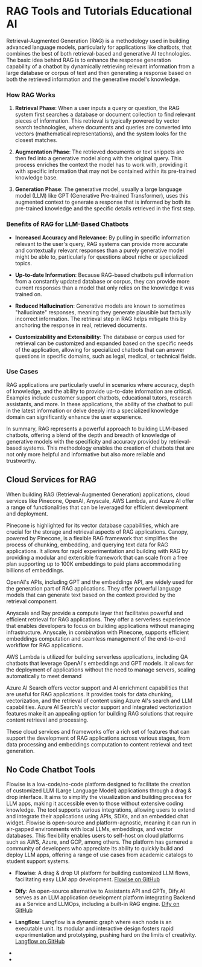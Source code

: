 # RAG Tools and Tutorials Educational AI

Retrieval-Augmented Generation (RAG) is a methodology used in building advanced language models, particularly for applications like chatbots, that combines the best of both retrieval-based and generative AI technologies. The basic idea behind RAG is to enhance the response generation capability of a chatbot by dynamically retrieving relevant information from a large database or corpus of text and then generating a response based on both the retrieved information and the generative model's knowledge.

### How RAG Works

1. **Retrieval Phase**: When a user inputs a query or question, the RAG system first searches a database or document collection to find relevant pieces of information. This retrieval is typically powered by vector search technologies, where documents and queries are converted into vectors (mathematical representations), and the system looks for the closest matches.

2. **Augmentation Phase**: The retrieved documents or text snippets are then fed into a generative model along with the original query. This process enriches the context the model has to work with, providing it with specific information that may not be contained within its pre-trained knowledge base.

3. **Generation Phase**: The generative model, usually a large language model (LLM) like GPT (Generative Pre-trained Transformer), uses this augmented context to generate a response that is informed by both its pre-trained knowledge and the specific details retrieved in the first step.

### Benefits of RAG for LLM-Based Chatbots

- **Increased Accuracy and Relevance**: By pulling in specific information relevant to the user's query, RAG systems can provide more accurate and contextually relevant responses than a purely generative model might be able to, particularly for questions about niche or specialized topics.

- **Up-to-date Information**: Because RAG-based chatbots pull information from a constantly updated database or corpus, they can provide more current responses than a model that only relies on the knowledge it was trained on.

- **Reduced Hallucination**: Generative models are known to sometimes "hallucinate" responses, meaning they generate plausible but factually incorrect information. The retrieval step in RAG helps mitigate this by anchoring the response in real, retrieved documents.

- **Customizability and Extensibility**: The database or corpus used for retrieval can be customized and expanded based on the specific needs of the application, allowing for specialized chatbots that can answer questions in specific domains, such as legal, medical, or technical fields.

### Use Cases

RAG applications are particularly useful in scenarios where accuracy, depth of knowledge, and the ability to provide up-to-date information are critical. Examples include customer support chatbots, educational tutors, research assistants, and more. In these applications, the ability of the chatbot to pull in the latest information or delve deeply into a specialized knowledge domain can significantly enhance the user experience.

In summary, RAG represents a powerful approach to building LLM-based chatbots, offering a blend of the depth and breadth of knowledge of generative models with the specificity and accuracy provided by retrieval-based systems. This methodology enables the creation of chatbots that are not only more helpful and informative but also more reliable and trustworthy.

## Cloud Services for RAG

When building RAG (Retrieval-Augmented Generation) applications, cloud services like Pinecone, OpenAI, Anyscale, AWS Lambda, and Azure AI offer a range of functionalities that can be leveraged for efficient development and deployment. 

Pinecone is highlighted for its vector database capabilities, which are crucial for the storage and retrieval aspects of RAG applications. Canopy, powered by Pinecone, is a flexible RAG framework that simplifies the process of chunking, embedding, and querying text data for RAG applications. It allows for rapid experimentation and building with RAG by providing a modular and extensible framework that can scale from a free plan supporting up to 100K embeddings to paid plans accommodating billions of embeddings.

OpenAI's APIs, including GPT and the embeddings API, are widely used for the generation part of RAG applications. They offer powerful language models that can generate text based on the context provided by the retrieval component.

Anyscale and Ray provide a compute layer that facilitates powerful and efficient retrieval for RAG applications. They offer a serverless experience that enables developers to focus on building applications without managing infrastructure. Anyscale, in combination with Pinecone, supports efficient embeddings computation and seamless management of the end-to-end workflow for RAG applications.

AWS Lambda is utilized for building serverless applications, including QA chatbots that leverage OpenAI's embeddings and GPT models. It allows for the deployment of applications without the need to manage servers, scaling automatically to meet demand

Azure AI Search offers vector support and AI enrichment capabilities that are useful for RAG applications. It provides tools for data chunking, vectorization, and the retrieval of content using Azure AI's search and LLM capabilities. Azure AI Search's vector support and integrated vectorization features make it an appealing option for building RAG solutions that require content retrieval and processing.

These cloud services and frameworks offer a rich set of features that can support the development of RAG applications across various stages, from data processing and embeddings computation to content retrieval and text generation.

## No Code Chatbot Tools

Flowise is a low-code/no-code platform designed to facilitate the creation of customized LLM (Large Language Model) applications through a drag & drop interface. It aims to simplify the visualization and building process for LLM apps, making it accessible even to those without extensive coding knowledge. The tool supports various integrations, allowing users to extend and integrate their applications using APIs, SDKs, and an embedded chat widget. Flowise is open-source and platform-agnostic, meaning it can run in air-gapped environments with local LLMs, embeddings, and vector databases. This flexibility enables users to self-host on cloud platforms such as AWS, Azure, and GCP, among others. The platform has garnered a community of developers who appreciate its ability to quickly build and deploy LLM apps, offering a range of use cases from academic catalogs to student support systems.

- **Flowise**: A drag & drop UI platform for building customized LLM flows, facilitating easy LLM app development. [Flowise on GitHub](https://github.com/FlowiseAI/Flowise)
  
- **Dify**: An open-source alternative to Assistants API and GPTs, Dify.AI serves as an LLM application development platform integrating Backend as a Service and LLMOps, including a built-in RAG engine. [Dify on GitHub](https://github.com/langgenius/dify)

- **Langflow**: Langflow is a dynamic graph where each node is an executable unit. Its modular and interactive design fosters rapid experimentation and prototyping, pushing hard on the limits of creativity. [Langflow on GitHub](https://github.com/logspace-ai/langflow)

- 

- 


